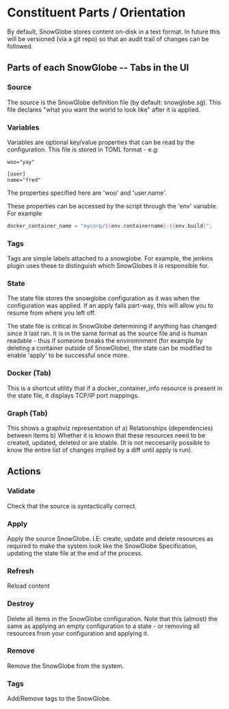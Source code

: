 # Constituent Parts / Orientation

By default, SnowGlobe stores content on-disk in a text format. In future this will be versioned (via a git repo) so that an audit trail of changes can be followed.

## Parts of each SnowGlobe -- Tabs in the UI

### Source

The source is the SnowGlobe definition file (by default: snowglobe.sg). This file declares "what you want the world to look like" after it is applied.

### Variables

Variables are optional key/value properties that can be read by the configuration. This file is stored in TOML format - e.g:

```
woo="yay"

[user]
name="fred"
```

The properties specified here are 'woo' and 'user.name'.

These properties can be accessed by the script through the 'env' variable. For example

```groovy
docker_container_name = "mycorp/${env.containername}:${env.build}";
```

### Tags

Tags are simple labels attached to a snowglobe. For example, the jenkins plugin uses these to distinguish which SnowGlobes it is responsible for.

### State

The state file stores the snowglobe configuration as it was when the configuration was applied. If an apply fails part-way, this will allow you to resume from where you left off.

The state file is critical in SnowGlobe determining if anything has changed since it last ran. It is in the same format as the source file and is human readable - thus if someone breaks the enviromnment (for example by deleting a container outside of SnowGlobe), the state can be modified to enable 'apply' to be successful once more.

### Docker (Tab)

This is a shortcut utility that if a docker_container_info resource is present in the state file, it displays TCP/IP port mappings.

### Graph (Tab)

This shows a graphviz representation of 
a) Relationships (dependencies) between items
b) Whether it is known that these resources need to be created, updated, deleted or are stable. (It is not neccesarily possible to know the entire list of changes implied by a diff until apply is run).

## Actions

### Validate

Check that the source is syntactically correct.

### Apply

Apply the source SnowGlobe. I.E: create, update and delete resources as required to make the system look like the SnowGlobe Specification, updating the state file at the end of the process.

### Refresh

Reload content

### Destroy

Delete all items in the SnowGlobe configuration. Note that this (almost) the same as applying an empty configuration to a state - or removing all resources from your configuration and applying it.

### Remove

Remove the SnowGlobe from the system.

### Tags

Add/Remove tags to the SnowGlobe.



